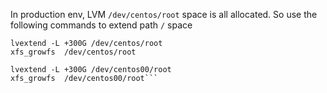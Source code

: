 In production env, LVM `/dev/centos/root` space is all allocated.
So use the following commands to extend path `/` space

```vgdisplay -v
lvextend -L +300G /dev/centos/root
xfs_growfs  /dev/centos/root

lvextend -L +300G /dev/centos00/root
xfs_growfs  /dev/centos00/root```